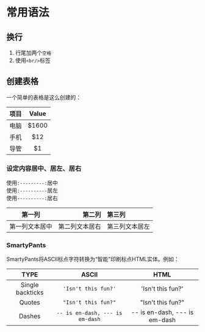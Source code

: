 # 常用语法

## 换行

1. 行尾加两个`空格` 
2. 使用`<br/>`标签


## 创建表格

一个简单的表格是这么创建的：

项目     | Value
:--------: | :-----:
电脑  | $1600
手机  | $12
导管  | $1

### 设定内容居中、居左、居右

使用`:---------:`居中  
使用`:----------`居左  
使用`----------:`居右  

| 第一列       | 第二列         | 第三列        |
|:-----------:| -------------:|:-------------|
| 第一列文本居中 | 第二列文本居右  | 第三列文本居左 |

### SmartyPants

SmartyPants将ASCII标点字符转换为“智能”印刷标点HTML实体。例如：  

|    TYPE   |ASCII                          |HTML
|:----------------:|:-------------------------------:|:-----------------------------:|
|Single backticks|`'Isn't this fun?'`            |'Isn't this fun?'            |
|Quotes          |`"Isn't this fun?"`            |"Isn't this fun?"            |
|Dashes          |`-- is en-dash, --- is em-dash`|-- is en-dash, --- is em-dash|